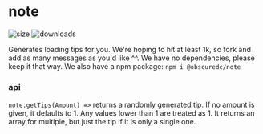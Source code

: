 # note
![size](https://img.shields.io/bundlephobia/min/@obscuredc/note/1.0.0)
![downloads](https://img.shields.io/github/downloads/obscuredc/note/total)

Generates loading tips for you. We're hoping to hit at least 1k, so fork and add as many messages as you'd like ^^. We have no dependencies, please keep it that way. We also have a npm package: `npm i @obscuredc/note`
### api
`note.getTips(Amount) =>` returns a randomly generated tip. If no amount is given, it defaults to 1. Any values lower than 1 are treated as 1. It returns an array for multiple, but just the tip if it is only a single one.
